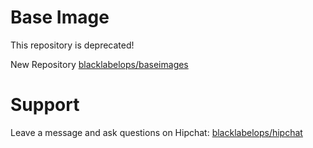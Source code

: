 # Base Image

This repository is deprecated!

New Repository [blacklabelops/baseimages](https://github.com/blacklabelops/baseimages/tree/master/alpine)

# Support

Leave a message and ask questions on Hipchat: [blacklabelops/hipchat](http://support.blacklabelops.com)
